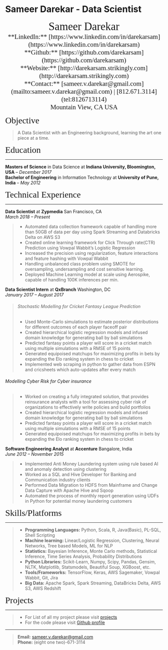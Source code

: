 <h1> Sameer Darekar - Data Scientist </h1>

<center><span style="font-family:Didot; font-size:2.5em;">Sameer Darekar</span></center>    
<center><span style="font-family:Didot; font-size:1.5em;">**LinkedIn:** [https://www.linkedin.com/in/darekarsam](https://www.linkedin.com/in/darekarsam)</span></center>    
<center><span style="font-family:Didot; font-size:1.5em;">**Github:** [https://github.com/darekarsam](https://github.com/darekarsam)</span></center>   
<center><span style="font-family:Didot; font-size:1.5em;">**Website:** [http://darekarsam.strikingly.com](http://darekarsam.strikingly.com)</span></center>     
<center><span style="font-family:Didot; font-size:1.5em;">**Contact:** [sameer.v.darekar@gmail.com](mailto:sameer.v.darekar@gmail.com) | [812.671.3114](tel:8126713114)</span></center>      
<center><span style="font-family:Didot; font-size:1.5em;">Mountain View, CA USA     
</span></center>

<span style="font-family:Didot; font-size:2em;">Objective</span>
> A Data Scientist with an Engineering background, learning the art one piece at a time.



<span style="font-family:Didot; font-size:2em;">Education</span>
<br />
- - - -

<!--**MS in Data Science at Indiana University Bloomington**                                January 2016 - January 2018 -->
   
**Masters of Science** in Data Science at **Indiana University, Bloomington, USA** &ndash; *December 2017*  
**Bachelor of Engineering** in Information Technology at **University of Pune, India** &ndash; *May 2012*  

<span style="font-family:Didot; font-size:2em;">Technical Experience</span>
<br />
- - - -
**Data Scientist** at **Zypmedia** San Francisco, CA  
*March 2018 &ndash; Present*  
> * Automated data collection framework capable of handling more than 50GB of data per day using Spark Streaming and Databricks Delta on AWS S3
> * Created online learning framework for Click Through rate(CTR) Prediction using Vowpal Wabbit’s Logistic Regression 
> * Increased the precision using regularization, feature interactions
>  and feature hashing with Vowpal Wabbit
> * Handling unbalanced class problem using  SMOTE for oversampling, undersampling and cost sensitive learning.
> * Deployed Machine Learning model at scale using Aerospike, capable of handling 100K inferences per min.

**Data Scientist Intern** at **QxBranch** Washington, DC  
*January 2017 &ndash; August 2017*  
> ###### Stochastic Modelling for Cricket Fantasy League Prediction
> * Used Monte-Carlo simulations to estimate posterior distributions for different outcomes of each player faceoff pair
> * Created hierarchical logistic regression models and infused domain knowledge for generating ball by ball simulations
> * Predicted fantasy points a player will score in a cricket match using multiple simulations with a RMSE of 15 points
> * Generated equipoised matchups for maximizing profits in bets by expanding the Elo ranking system in chess to cricket
> * Implemented web scraping in python to gather data from ESPN and cricsheets which auto-updates after every match
> 
###### Modelling Cyber Risk for Cyber insurance
> * Worked on creating a fully integrated solution, that provides reinsurance analysts with a tool for assessing cyber risk of organizations to effectively write policies and build portfolios
> * Created hierarchical logistic regression models and infused domain knowledge for generating ball by ball simulations
> * Predicted fantasy points a player will score in a cricket match using multiple simulations with a RMSE of 15 points
> * Generated equipoised matchups for maximizing profits in bets by expanding the Elo ranking system in chess to cricket


**Software Engineering Analyst** at **Accenture** Bangalore, India  
*June 2012 &ndash; November 2015*  
> * Implemented Anti Money Laundering system using rule based AI and anomaly detection using clustering 
> * Worked as a SQL and Hive Developer for Banking and Communication industry clients
> * Performed Data Migration to HDFS from Mainframe and Change Data Capture with Apache Hive and Sqoop
> * Automated the process of monthly report generation using UDFs in Python for potential money laundering customers



<span style="font-family:Didot; font-size:2em;">Skills/Platforms</span>
<br />
- - - -

> * **Programming Languages:** Python, Scala, R, Java(Basic), PL-SQL, Shell Scripting
> * **Machine learning:** Linear/Logistic Regression, Clustering, Neural Networks, Tree based Models, ML for NLP
> * **Statistics:** Bayesian Inference, Monte Carlo methods, Statistical Inference, Time Series Analysis, Probability Distributions
> * **Python Libraries:** Scikit-Learn, Numpy, Scipy, Pandas, Gensim, NLTK, Matplotlib, Statsmodels, Beautiful Soup, XGBoost, etc.
> * **Tools/Frameworks:** TensorFlow, Keras, AWS Sagemaker, Vowpal Wabbit, Git, Jira
> * **Big Data:** Apache Spark, Spark Streaming, DataBricks Delta, AWS S3, AWS Redshift

<span style="font-family:Didot; font-size:2em;">Projects</span>
<br />
- - - -

> * For List of all my project please visit [projects](http://darekarsam.mystrikingly.com/#projects)
> * For the code please visit [Github profile](https://github.com/darekarsam?tab=repositories)

- - - -
> **Email:** [sameer.v.darekar@gmail.com](mailto:sameer.v.darekar@gmail.com)      
> **Phone:** (eight one two)-671-3114

